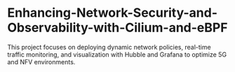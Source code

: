# Enhancing-Network-Security-and-Observability-with-Cilium-and-eBPF
This project focuses on deploying dynamic network policies, real-time traffic monitoring, and visualization with Hubble and Grafana to optimize 5G and NFV environments.
